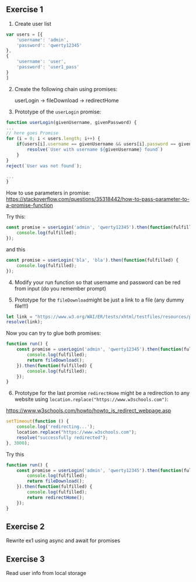## Exercise 1

1. Create user list

```javascript
var users = [{
    'username': 'admin',
    'password': 'qwerty12345'
},
{
    'username': 'user',
    'password': 'user1_pass'
}
]
```

2. Create the following chain using promises:

    userLogin -> fileDownload -> redirectHome

3. Prototype of the ```userLogin``` promise:
```javascript
function userLogin(givenUsername, givenPassword) {
...
// here goes Promise
for (i = 0; i < users.length; i++) {
    if(users[i].username == givenUsername && users[i].password == givenPassword) {
        resolve(`User with username ${givenUsername} found`)
    }
}
reject(`User was not found`);

...
}
```

How to use parameters in promise:
https://stackoverflow.com/questions/35318442/how-to-pass-parameter-to-a-promise-function

Try this:
```javascript
const promise = userLogin('admin', 'qwerty12345').then(function(fulfilled) {
    console.log(fulfilled);
});
```

and this

```javascript
const promise = userLogin('bla', 'bla').then(function(fulfilled) {
    console.log(fulfilled);
});
```
4. Modify your run function so that username and password can be red from input (do you remember prompt)

5. Prototype for the ```fileDownload```might be just a link to a file (any dummy file!!!)

```javascript
let link = "https://www.w3.org/WAI/ER/tests/xhtml/testfiles/resources/pdf/dummy.pdf"
resolve(link);
```

Now you can try to glue both promises:
```javascript
function run() {
    const promise = userLogin('admin', 'qwerty12345').then(function(fulfilled) {
        console.log(fulfilled);
        return fileDownload();
    }).then(function(fulfilled) {
        console.log(fulfilled);
    });
}
```

6. Prototype for the last promise ```redirectHome``` might be a redirection to any website using ```location.replace("https://www.w3schools.com")```:

https://www.w3schools.com/howto/howto_js_redirect_webpage.asp

```javascript
setTimeout(function () {
    console.log('redirecting...');
    location.replace("https://www.w3schools.com");
    resolve("successfully redirected");
}, 3000);
```

Try this
```javascript
function run() {
    const promise = userLogin('admin', 'qwerty12345').then(function(fulfilled) {
        console.log(fulfilled);
        return fileDownload();
    }).then(function(fulfilled) {
        console.log(fulfilled);
        return redirectHome();
    });
}
```

## Exercise 2

Rewrite ex1 using async and await for promises

## Exercise 3

Read user info from local storage 